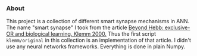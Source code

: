 ### About

This project is a collection of different smart synapse mechanisms in ANN. The name "smart synapse"
I took from the article [Beyond Hebb: exclusive-OR and biological learning. Klemm 2000.](https://doi.org/10.1103/physrevlett.84.3013)
Thus the first script `klemm/original` in this collection is an implementation of that article.
I didn't use any neural networks frameworks. Everything is done in plain Numpy.